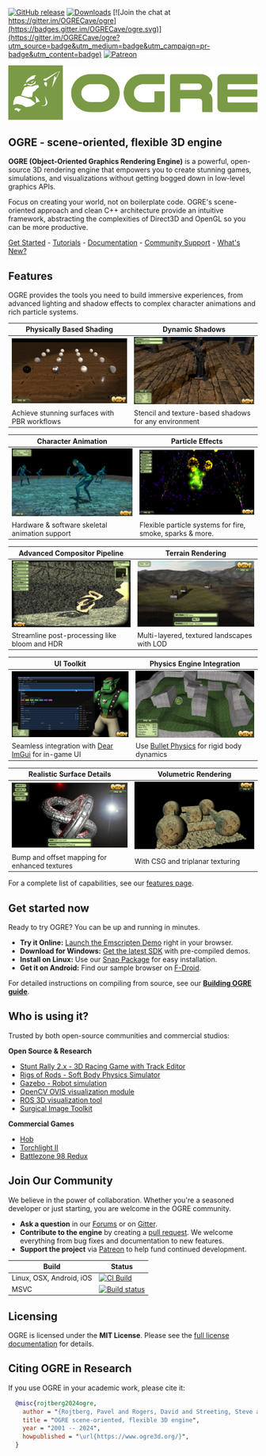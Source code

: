 [![GitHub release](https://img.shields.io/github/release/ogrecave/ogre.svg)](https://github.com/OGRECave/ogre/releases/latest)
[![Downloads](https://static.pepy.tech/badge/ogre-python)](https://pepy.tech/project/ogre-python)
[![Join the chat at https://gitter.im/OGRECave/ogre](https://badges.gitter.im/OGRECave/ogre.svg)](https://gitter.im/OGRECave/ogre?utm_source=badge&utm_medium=badge&utm_campaign=pr-badge&utm_content=badge)
[![Patreon](https://img.shields.io/badge/patreon-donate-blue.svg)](https://www.patreon.com/ogre1)

![](Other/ogre_header.svg)

## OGRE - scene-oriented, flexible 3D engine

**OGRE (Object-Oriented Graphics Rendering Engine)** is a powerful, open-source 3D rendering engine that empowers you to create stunning games, simulations, and visualizations without getting bogged down in low-level graphics APIs.

Focus on creating your world, not on boilerplate code. OGRE's scene-oriented approach and clean C++ architecture provide an intuitive framework, abstracting the complexities of Direct3D and OpenGL so you can be more productive.

[Get Started](#get-started-now) -
[Tutorials](https://ogrecave.github.io/ogre/api/latest/tutorials.html) -
[Documentation](https://ogrecave.github.io/ogre/api/latest/manual.html) -
[Community Support](http://forums.ogre3d.org/) -
[What's New?](Docs/14-Notes.md)


## Features

OGRE provides the tools you need to build immersive experiences, from advanced lighting and shadow effects to complex character animations and rich particle systems.

| Physically Based Shading | Dynamic Shadows |
|----|----|
| ![](Other/screenshots/pbr.webp) | ![](Other/screenshots/shadows.jpg) |
| Achieve stunning surfaces with PBR workflows | Stencil and texture-based shadows for any environment |

| Character Animation| Particle Effects |
|----|----|
| ![](Other/screenshots/skeletal.jpg) | ![](Other/screenshots/particle.jpg) |
| Hardware & software skeletal animation support | Flexible particle systems for fire, smoke, sparks & more. |

| Advanced Compositor Pipeline | Terrain Rendering |
|----|----|
| ![](Other/screenshots/compositor.jpg) | ![](Other/screenshots/terrain.jpg) |
| Streamline post-processing like bloom and HDR | Multi-layered, textured landscapes with LOD |

| UI Toolkit | Physics Engine Integration |
|----|----|
| ![](Other/screenshots/imgui.jpg) | ![](Other/screenshots/bullet.webp) |
| Seamless integration with [Dear ImGui](https://github.com/ocornut/imgui) for in-game UI | Use [Bullet Physics](https://pybullet.org/) for rigid body dynamics |

| Realistic Surface Details | Volumetric Rendering |
|----|----|
| ![](Other/screenshots/bumpmap.webp) | ![](Other/screenshots/volume.jpg) |
| Bump and offset mapping for enhanced textures | With CSG and triplanar texturing |

For a complete list of capabilities, see our [features page](http://www.ogre3d.org/about/features).

## Get started now

Ready to try OGRE? You can be up and running in minutes.

* **Try it Online:** [Launch the Emscripten Demo](https://ogrecave.github.io/ogre/emscripten/) right in your browser.
* **Download for Windows:** [Get the latest SDK](https://dl.cloudsmith.io/public/ogrecave/ogre/raw/versions/master/ogre-sdk-master-msvc142-x64.zip) with pre-compiled demos.
* **Install on Linux:** Use our [Snap Package](https://snapcraft.io/ogre) for easy installation.
* **Get it on Android:** Find our sample browser on [F-Droid](https://f-droid.org/packages/org.ogre.browser/).


For detailed instructions on compiling from source, see our [**Building OGRE guide**](https://ogrecave.github.io/ogre/api/latest/building-ogre.html).

## Who is using it?

Trusted by both open-source communities and commercial studios:

**Open Source & Research**
- [Stunt Rally 2.x - 3D Racing Game with Track Editor](https://github.com/stuntrally/stuntrally/)
- [Rigs of Rods - Soft Body Physics Simulator](https://rigsofrods.org/)
- [Gazebo - Robot simulation](http://gazebosim.org/)
- [OpenCV OVIS visualization module](https://docs.opencv.org/master/d2/d17/group__ovis.html)
- [ROS 3D visualization tool](http://wiki.ros.org/rviz)
- [Surgical Image Toolkit](https://github.com/IRCAD/sight#applications)

**Commercial Games**
- [Hob](http://store.steampowered.com/app/404680/Hob/)
- [Torchlight II](http://store.steampowered.com/app/200710/Torchlight_II/)
- [Battlezone 98 Redux](http://store.steampowered.com/app/301650/Battlezone_98_Redux/)

## Join Our Community
We believe in the power of collaboration. Whether you're a seasoned developer or just starting, you are welcome in the OGRE community.

* **Ask a question** in our [Forums](http://forums.ogre3d.org/) or on [Gitter](https://gitter.im/OGRECave/ogre).
* **Contribute to the engine** by creating a [pull request](https://github.com/OGRECave/ogre/pulls). We welcome everything from bug fixes and documentation to new features.
* **Support the project** via [Patreon](https://www.patreon.com/ogre1) to help fund continued development.


| Build | Status |
|-------|-----------------|
| Linux, OSX, Android, iOS | [![CI Build](https://github.com/OGRECave/ogre/actions/workflows/ci-build.yml/badge.svg)](https://github.com/OGRECave/ogre/actions/workflows/ci-build.yml) |
| MSVC | [![Build status](https://ci.appveyor.com/api/projects/status/kcki7y0n1ahrggdw/branch/master?svg=true)](https://ci.appveyor.com/project/paroj/ogre-bsrh7/branch/master) |

## Licensing
OGRE is licensed under the **MIT License**. Please see the [full license documentation](Docs/License.md) for details.

## Citing OGRE in Research
If you use OGRE in your academic work, please cite it:

```bibtex
  @misc{rojtberg2024ogre,
    author = "{Rojtberg, Pavel and Rogers, David and Streeting, Steve and others}",
    title = "OGRE scene-oriented, flexible 3D engine",
    year = "2001 -- 2024",
    howpublished = "\url{https://www.ogre3d.org/}",
  }
```